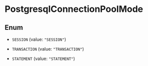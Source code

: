 

# PostgresqlConnectionPoolMode

## Enum


* `SESSION` (value: `"SESSION"`)

* `TRANSACTION` (value: `"TRANSACTION"`)

* `STATEMENT` (value: `"STATEMENT"`)



